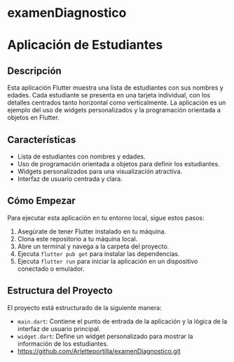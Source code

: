 ﻿# examenDiagnostico
# Aplicación de Estudiantes

## Descripción
Esta aplicación Flutter muestra una lista de estudiantes con sus nombres y edades. Cada estudiante se presenta en una tarjeta individual, con los detalles centrados tanto horizontal como verticalmente. La aplicación es un ejemplo del uso de widgets personalizados y la programación orientada a objetos en Flutter.

## Características
- Lista de estudiantes con nombres y edades.
- Uso de programación orientada a objetos para definir los estudiantes.
- Widgets personalizados para una visualización atractiva.
- Interfaz de usuario centrada y clara.

## Cómo Empezar
Para ejecutar esta aplicación en tu entorno local, sigue estos pasos:

1. Asegúrate de tener Flutter instalado en tu máquina.
2. Clona este repositorio a tu máquina local.
3. Abre un terminal y navega a la carpeta del proyecto.
4. Ejecuta `flutter pub get` para instalar las dependencias.
5. Ejecuta `flutter run` para iniciar la aplicación en un dispositivo conectado o emulador.

## Estructura del Proyecto
El proyecto está estructurado de la siguiente manera:
- `main.dart`: Contiene el punto de entrada de la aplicación y la lógica de la interfaz de usuario principal.
- `widget.dart`: Define un widget personalizado para mostrar la información de los estudiantes.
- https://github.com/Arletteportilla/examenDiagnostico.git


